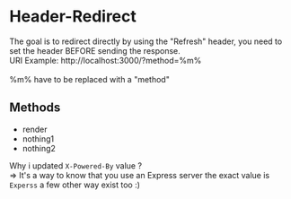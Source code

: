 # Header-Redirect

The goal is to redirect directly by using the "Refresh" header, you need to set the header BEFORE sending the response.<br>URI Example: http://localhost:3000/?method=%m%<br><br>%m% have to be replaced with a "method"

## Methods

- render
- nothing1
- nothing2

Why i updated `X-Powered-By` value ?<br>=> It's a way to know that you use an Express server the exact value is `Experss` a few other way exist too :)
